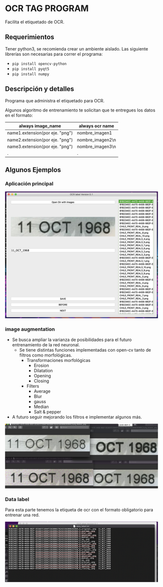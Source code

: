 # OCR TAG PROGRAM
Facilita el etiquetado de OCR.

## Requerimientos
Tener python3, se recomienda crear un ambiente aislado.
Las siguiente librerías son necesarias para correr el programa:
* `pip install opencv-python`
* `pip install pyqt5`
* `pip install numpy`

## Descripción y detalles
Programa que administra el etiquetado para OCR.

Algunos algoritmo de entrenamiento te solicitan que te entregues los datos en el formato:

always image_name | always ocr name
------------- | -------------
name1.extension(por eje. "png") | nombre_imagen1
name2.extension(por eje. "png") | nombre_imagen2\n
name3.extension(por eje. "png") | nombre_imagen3\n
. | .

## Algunos Ejemplos
### Aplicación principal
![](https://github.com/PabloTabilo/OCR_TAG_PROGRAM/blob/master/examples/app_principal.png)

### image augmentation
+ Se busca ampliar la varianza de posibilidades para el futuro entrenamiento de la red neuronal.
    + Se tiene distintas funciones implementadas con open-cv tanto de filtros como morfológicas.
        + Transformaciones morfológicas
            + Erosion
            + Dilatation
            + Opening
            + Closing
        + Filters
            + Average
            + Blur
            + gauss
            + Median
            + Salt & pepper
+ A futuro seguir mejorando los filtros e implementar algunos más.

![](https://github.com/PabloTabilo/OCR_TAG_PROGRAM/blob/master/examples/imageAugmentation.png)

### Data label
Para esta parte tenemos la etiqueta de ocr con el formato obligatorio para entrenar una red.

![](https://github.com/PabloTabilo/OCR_TAG_PROGRAM/blob/master/examples/datalabelinfo.png)

